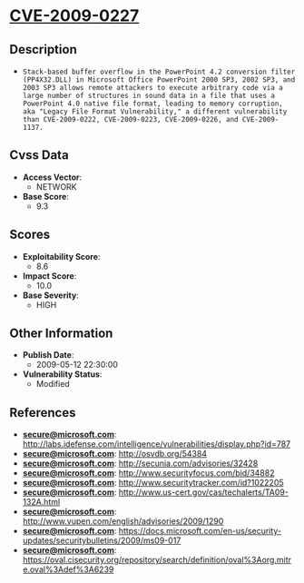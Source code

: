 
# [CVE-2009-0227](https://cve.mitre.org/cgi-bin/cvename.cgi?name=CVE-2009-0227)

## Description

- `Stack-based buffer overflow in the PowerPoint 4.2 conversion filter (PP4X32.DLL) in Microsoft Office PowerPoint 2000 SP3, 2002 SP3, and 2003 SP3 allows remote attackers to execute arbitrary code via a large number of structures in sound data in a file that uses a PowerPoint 4.0 native file format, leading to memory corruption, aka "Legacy File Format Vulnerability," a different vulnerability than CVE-2009-0222, CVE-2009-0223, CVE-2009-0226, and CVE-2009-1137.`

## Cvss Data

- **Access Vector**:
  - NETWORK
- **Base Score**:
  - 9.3

## Scores

- **Exploitability Score**:
  - 8.6
- **Impact Score**:
  - 10.0
- **Base Severity**:
  - HIGH

## Other Information

- **Publish Date**:
  - 2009-05-12 22:30:00
- **Vulnerability Status**:
  - Modified

## References

- **secure@microsoft.com**: http://labs.idefense.com/intelligence/vulnerabilities/display.php?id=787
- **secure@microsoft.com**: http://osvdb.org/54384
- **secure@microsoft.com**: http://secunia.com/advisories/32428
- **secure@microsoft.com**: http://www.securityfocus.com/bid/34882
- **secure@microsoft.com**: http://www.securitytracker.com/id?1022205
- **secure@microsoft.com**: http://www.us-cert.gov/cas/techalerts/TA09-132A.html
- **secure@microsoft.com**: http://www.vupen.com/english/advisories/2009/1290
- **secure@microsoft.com**: https://docs.microsoft.com/en-us/security-updates/securitybulletins/2009/ms09-017
- **secure@microsoft.com**: https://oval.cisecurity.org/repository/search/definition/oval%3Aorg.mitre.oval%3Adef%3A6239
